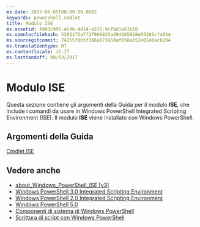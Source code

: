 ```yaml
---
ms.date: 2017-06-05T00:00:00.000Z
keywords: powershell,cmdlet
title: Modulo ISE
ms.assetid: fd03c995-4cdb-4d14-a315-9cfbd1e81b10
ms.openlocfilehash: 5305175a7f2f900825a204105818e55381cfa93e
ms.sourcegitcommit: 74255f0b5f386a072458af058a15240140acb294
ms.translationtype: HT
ms.contentlocale: it-IT
ms.lasthandoff: 08/03/2017
---
```

# <a name="ise-module"></a>Modulo ISE
Questa sezione contiene gli argomenti della Guida per il modulo **ISE**, che include i comandi da usare in Windows PowerShell Integrated Scripting Environment (ISE). Il modulo **ISE** viene installato con Windows PowerShell.

## <a name="help-topics"></a>Argomenti della Guida
[Cmdlet ISE](http://go.microsoft.com/fwlink/?LinkID=254686)

## <a name="see-also"></a>Vedere anche
- [about_Windows_PowerShell_ISE [v3]](https://technet.microsoft.com/en-us/library/dfa54d47-60c6-4fff-8197-c747e8d411bb)
- [Windows PowerShell 3.0 Integrated Scripting Environment](http://go.microsoft.com/fwlink/?LinkId=254681)
- [Windows PowerShell 2.0 Integrated Scripting Environment](http://go.microsoft.com/fwlink/?LinkID=238569)
- [Windows PowerShell 5.0](../core-modules/Windows-PowerShell-5.0.md)
- [Componenti di sistema di Windows PowerShell](https://technet.microsoft.com/en-us/library/4b75f1e4-f327-48f3-92ab-bf5435094d41)
- [Scrittura di script con Windows PowerShell](../../getting-started/fundamental/Scripting-with-Windows-PowerShell.md)

